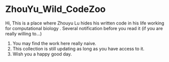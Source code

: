 # ZhouYu_Wild_CodeZoo

Hi, This is a place where Zhouyu Lu hides his written code in his life working for computational biology .
Several notification before you read it (if you are really willing to...)
1. You may find the work here really naive.
2. This collection is still updating as long as you have access to it.
3. Wish you a happy good day.


